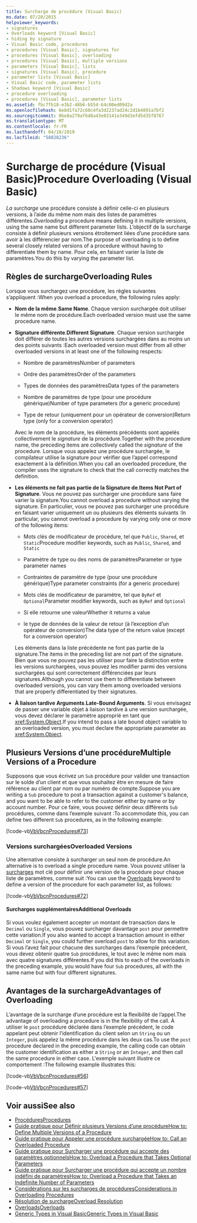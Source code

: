 ```yaml
---
title: Surcharge de procédure (Visual Basic)
ms.date: 07/20/2015
helpviewer_keywords:
- signatures
- Overloads keyword [Visual Basic]
- hiding by signature
- Visual Basic code, procedures
- procedures [Visual Basic], signatures for
- procedures [Visual Basic], overloading
- procedures [Visual Basic], multiple versions
- parameters [Visual Basic], lists
- signatures [Visual Basic], procedure
- parameter lists [Visual Basic]
- Visual Basic code, parameter lists
- Shadows keyword [Visual Basic]
- procedure overloading
- procedures [Visual Basic], parameter lists
ms.assetid: fbc7fb18-e3b2-48b6-b554-64c00ed09d2a
ms.openlocfilehash: 6e8d1fa72c60c4fa3d2237ad24c2d1b4891a7bf2
ms.sourcegitcommit: 0be8a279af6d8a43e03141e349d3efd5d35f8767
ms.translationtype: MT
ms.contentlocale: fr-FR
ms.lasthandoff: 04/18/2019
ms.locfileid: "58828236"
---
```

# <a name="procedure-overloading-visual-basic"></a><span data-ttu-id="7ff35-102">Surcharge de procédure (Visual Basic)</span><span class="sxs-lookup"><span data-stu-id="7ff35-102">Procedure Overloading (Visual Basic)</span></span>
<span data-ttu-id="7ff35-103">*La surcharge* une procédure consiste à définir celle-ci en plusieurs versions, à l’aide du même nom mais des listes de paramètres différentes.</span><span class="sxs-lookup"><span data-stu-id="7ff35-103">*Overloading* a procedure means defining it in multiple versions, using the same name but different parameter lists.</span></span> <span data-ttu-id="7ff35-104">L’objectif de la surcharge consiste à définir plusieurs versions étroitement liées d’une procédure sans avoir à les différencier par nom.</span><span class="sxs-lookup"><span data-stu-id="7ff35-104">The purpose of overloading is to define several closely related versions of a procedure without having to differentiate them by name.</span></span> <span data-ttu-id="7ff35-105">Pour cela, en faisant varier la liste de paramètres.</span><span class="sxs-lookup"><span data-stu-id="7ff35-105">You do this by varying the parameter list.</span></span>  
  
## <a name="overloading-rules"></a><span data-ttu-id="7ff35-106">Règles de surcharge</span><span class="sxs-lookup"><span data-stu-id="7ff35-106">Overloading Rules</span></span>  
 <span data-ttu-id="7ff35-107">Lorsque vous surchargez une procédure, les règles suivantes s’appliquent :</span><span class="sxs-lookup"><span data-stu-id="7ff35-107">When you overload a procedure, the following rules apply:</span></span>  
  
-   <span data-ttu-id="7ff35-108">**Nom de la même**.</span><span class="sxs-lookup"><span data-stu-id="7ff35-108">**Same Name**.</span></span> <span data-ttu-id="7ff35-109">Chaque version surchargée doit utiliser le même nom de procédure.</span><span class="sxs-lookup"><span data-stu-id="7ff35-109">Each overloaded version must use the same procedure name.</span></span>  
  
-   <span data-ttu-id="7ff35-110">**Signature différente**.</span><span class="sxs-lookup"><span data-stu-id="7ff35-110">**Different Signature**.</span></span> <span data-ttu-id="7ff35-111">Chaque version surchargée doit différer de toutes les autres versions surchargées dans au moins un des points suivants :</span><span class="sxs-lookup"><span data-stu-id="7ff35-111">Each overloaded version must differ from all other overloaded versions in at least one of the following respects:</span></span>  
  
    -   <span data-ttu-id="7ff35-112">Nombre de paramètres</span><span class="sxs-lookup"><span data-stu-id="7ff35-112">Number of parameters</span></span>  
  
    -   <span data-ttu-id="7ff35-113">Ordre des paramètres</span><span class="sxs-lookup"><span data-stu-id="7ff35-113">Order of the parameters</span></span>  
  
    -   <span data-ttu-id="7ff35-114">Types de données des paramètres</span><span class="sxs-lookup"><span data-stu-id="7ff35-114">Data types of the parameters</span></span>  
  
    -   <span data-ttu-id="7ff35-115">Nombre de paramètres de type (pour une procédure générique)</span><span class="sxs-lookup"><span data-stu-id="7ff35-115">Number of type parameters (for a generic procedure)</span></span>  
  
    -   <span data-ttu-id="7ff35-116">Type de retour (uniquement pour un opérateur de conversion)</span><span class="sxs-lookup"><span data-stu-id="7ff35-116">Return type (only for a conversion operator)</span></span>  
  
     <span data-ttu-id="7ff35-117">Avec le nom de la procédure, les éléments précédents sont appelés collectivement le *signature* de la procédure.</span><span class="sxs-lookup"><span data-stu-id="7ff35-117">Together with the procedure name, the preceding items are collectively called the *signature* of the procedure.</span></span> <span data-ttu-id="7ff35-118">Lorsque vous appelez une procédure surchargée, le compilateur utilise la signature pour vérifier que l’appel correspond exactement à la définition.</span><span class="sxs-lookup"><span data-stu-id="7ff35-118">When you call an overloaded procedure, the compiler uses the signature to check that the call correctly matches the definition.</span></span>  
  
-   <span data-ttu-id="7ff35-119">**Les éléments ne fait pas partie de la Signature de**.</span><span class="sxs-lookup"><span data-stu-id="7ff35-119">**Items Not Part of Signature**.</span></span> <span data-ttu-id="7ff35-120">Vous ne pouvez pas surcharger une procédure sans faire varier la signature.</span><span class="sxs-lookup"><span data-stu-id="7ff35-120">You cannot overload a procedure without varying the signature.</span></span> <span data-ttu-id="7ff35-121">En particulier, vous ne pouvez pas surcharger une procédure en faisant varier uniquement un ou plusieurs des éléments suivants :</span><span class="sxs-lookup"><span data-stu-id="7ff35-121">In particular, you cannot overload a procedure by varying only one or more of the following items:</span></span>  
  
    -   <span data-ttu-id="7ff35-122">Mots clés de modificateur de procédure, tel que `Public`, `Shared`, et `Static`</span><span class="sxs-lookup"><span data-stu-id="7ff35-122">Procedure modifier keywords, such as `Public`, `Shared`, and `Static`</span></span>  
  
    -   <span data-ttu-id="7ff35-123">Paramètre de type ou des noms de paramètres</span><span class="sxs-lookup"><span data-stu-id="7ff35-123">Parameter or type parameter names</span></span>  
  
    -   <span data-ttu-id="7ff35-124">Contraintes de paramètre de type (pour une procédure générique)</span><span class="sxs-lookup"><span data-stu-id="7ff35-124">Type parameter constraints (for a generic procedure)</span></span>  
  
    -   <span data-ttu-id="7ff35-125">Mots clés de modificateur de paramètre, tel que `ByRef` et `Optional`</span><span class="sxs-lookup"><span data-stu-id="7ff35-125">Parameter modifier keywords, such as `ByRef` and `Optional`</span></span>  
  
    -   <span data-ttu-id="7ff35-126">Si elle retourne une valeur</span><span class="sxs-lookup"><span data-stu-id="7ff35-126">Whether it returns a value</span></span>  
  
    -   <span data-ttu-id="7ff35-127">le type de données de la valeur de retour (à l’exception d’un opérateur de conversion)</span><span class="sxs-lookup"><span data-stu-id="7ff35-127">The data type of the return value (except for a conversion operator)</span></span>  
  
     <span data-ttu-id="7ff35-128">Les éléments dans la liste précédente ne font pas partie de la signature.</span><span class="sxs-lookup"><span data-stu-id="7ff35-128">The items in the preceding list are not part of the signature.</span></span> <span data-ttu-id="7ff35-129">Bien que vous ne pouvez pas les utiliser pour faire la distinction entre les versions surchargées, vous pouvez les modifier parmi des versions surchargées qui sont correctement différenciées par leurs signatures.</span><span class="sxs-lookup"><span data-stu-id="7ff35-129">Although you cannot use them to differentiate between overloaded versions, you can vary them among overloaded versions that are properly differentiated by their signatures.</span></span>  
  
-   <span data-ttu-id="7ff35-130">**À liaison tardive Arguments**.</span><span class="sxs-lookup"><span data-stu-id="7ff35-130">**Late-Bound Arguments**.</span></span> <span data-ttu-id="7ff35-131">Si vous envisagez de passer une variable objet à liaison tardive à une version surchargée, vous devez déclarer le paramètre approprié en tant que <xref:System.Object>.</span><span class="sxs-lookup"><span data-stu-id="7ff35-131">If you intend to pass a late bound object variable to an overloaded version, you must declare the appropriate parameter as <xref:System.Object>.</span></span>  
  
## <a name="multiple-versions-of-a-procedure"></a><span data-ttu-id="7ff35-132">Plusieurs Versions d’une procédure</span><span class="sxs-lookup"><span data-stu-id="7ff35-132">Multiple Versions of a Procedure</span></span>  
 <span data-ttu-id="7ff35-133">Supposons que vous écrivez un `Sub` procédure pour valider une transaction sur le solde d’un client et que vous souhaitez être en mesure de faire référence au client par nom ou par numéro de compte.</span><span class="sxs-lookup"><span data-stu-id="7ff35-133">Suppose you are writing a `Sub` procedure to post a transaction against a customer's balance, and you want to be able to refer to the customer either by name or by account number.</span></span> <span data-ttu-id="7ff35-134">Pour ce faire, vous pouvez définir deux différents `Sub` procédures, comme dans l’exemple suivant :</span><span class="sxs-lookup"><span data-stu-id="7ff35-134">To accommodate this, you can define two different `Sub` procedures, as in the following example:</span></span>  
  
 [!code-vb[VbVbcnProcedures#73](~/samples/snippets/visualbasic/VS_Snippets_VBCSharp/VbVbcnProcedures/VB/Class1.vb#73)]  
  
### <a name="overloaded-versions"></a><span data-ttu-id="7ff35-135">Versions surchargées</span><span class="sxs-lookup"><span data-stu-id="7ff35-135">Overloaded Versions</span></span>  
 <span data-ttu-id="7ff35-136">Une alternative consiste à surcharger un seul nom de procédure.</span><span class="sxs-lookup"><span data-stu-id="7ff35-136">An alternative is to overload a single procedure name.</span></span> <span data-ttu-id="7ff35-137">Vous pouvez utiliser la [surcharges](../../../../visual-basic/language-reference/modifiers/overloads.md) mot clé pour définir une version de la procédure pour chaque liste de paramètres, comme suit :</span><span class="sxs-lookup"><span data-stu-id="7ff35-137">You can use the [Overloads](../../../../visual-basic/language-reference/modifiers/overloads.md) keyword to define a version of the procedure for each parameter list, as follows:</span></span>  
  
 [!code-vb[VbVbcnProcedures#72](~/samples/snippets/visualbasic/VS_Snippets_VBCSharp/VbVbcnProcedures/VB/Class1.vb#72)]  
  
#### <a name="additional-overloads"></a><span data-ttu-id="7ff35-138">Surcharges supplémentaires</span><span class="sxs-lookup"><span data-stu-id="7ff35-138">Additional Overloads</span></span>  
 <span data-ttu-id="7ff35-139">Si vous voulez également accepter un montant de transaction dans le `Decimal` ou `Single`, vous pouvez surcharger davantage `post` pour permettre cette variation.</span><span class="sxs-lookup"><span data-stu-id="7ff35-139">If you also wanted to accept a transaction amount in either `Decimal` or `Single`, you could further overload `post` to allow for this variation.</span></span> <span data-ttu-id="7ff35-140">Si vous l’avez fait pour chacune des surcharges dans l’exemple précédent, vous devez obtenir quatre `Sub` procédures, le tout avec le même nom mais avec quatre signatures différentes.</span><span class="sxs-lookup"><span data-stu-id="7ff35-140">If you did this to each of the overloads in the preceding example, you would have four `Sub` procedures, all with the same name but with four different signatures.</span></span>  
  
## <a name="advantages-of-overloading"></a><span data-ttu-id="7ff35-141">Avantages de la surcharge</span><span class="sxs-lookup"><span data-stu-id="7ff35-141">Advantages of Overloading</span></span>  
 <span data-ttu-id="7ff35-142">L’avantage de la surcharge d’une procédure est la flexibilité de l’appel.</span><span class="sxs-lookup"><span data-stu-id="7ff35-142">The advantage of overloading a procedure is in the flexibility of the call.</span></span> <span data-ttu-id="7ff35-143">À utiliser le `post` procédure déclarée dans l’exemple précédent, le code appelant peut obtenir l’identification du client selon un `String` ou un `Integer`, puis appelez la même procédure dans les deux cas.</span><span class="sxs-lookup"><span data-stu-id="7ff35-143">To use the `post` procedure declared in the preceding example, the calling code can obtain the customer identification as either a `String` or an `Integer`, and then call the same procedure in either case.</span></span> <span data-ttu-id="7ff35-144">L'exemple suivant illustre ce comportement :</span><span class="sxs-lookup"><span data-stu-id="7ff35-144">The following example illustrates this:</span></span>  
  
 [!code-vb[VbVbcnProcedures#56](~/samples/snippets/visualbasic/VS_Snippets_VBCSharp/VbVbcnProcedures/VB/Class1.vb#56)]  
  
 [!code-vb[VbVbcnProcedures#57](~/samples/snippets/visualbasic/VS_Snippets_VBCSharp/VbVbcnProcedures/VB/Class1.vb#57)]  
  
## <a name="see-also"></a><span data-ttu-id="7ff35-145">Voir aussi</span><span class="sxs-lookup"><span data-stu-id="7ff35-145">See also</span></span>

- [<span data-ttu-id="7ff35-146">Procédures</span><span class="sxs-lookup"><span data-stu-id="7ff35-146">Procedures</span></span>](./index.md)
- [<span data-ttu-id="7ff35-147">Guide pratique pour Définir plusieurs Versions d’une procédure</span><span class="sxs-lookup"><span data-stu-id="7ff35-147">How to: Define Multiple Versions of a Procedure</span></span>](./how-to-define-multiple-versions-of-a-procedure.md)
- [<span data-ttu-id="7ff35-148">Guide pratique pour Appeler une procédure surchargée</span><span class="sxs-lookup"><span data-stu-id="7ff35-148">How to: Call an Overloaded Procedure</span></span>](./how-to-call-an-overloaded-procedure.md)
- [<span data-ttu-id="7ff35-149">Guide pratique pour Surcharger une procédure qui accepte des paramètres optionnels</span><span class="sxs-lookup"><span data-stu-id="7ff35-149">How to: Overload a Procedure that Takes Optional Parameters</span></span>](./how-to-overload-a-procedure-that-takes-optional-parameters.md)
- [<span data-ttu-id="7ff35-150">Guide pratique pour Surcharger une procédure qui accepte un nombre indéfini de paramètres</span><span class="sxs-lookup"><span data-stu-id="7ff35-150">How to: Overload a Procedure that Takes an Indefinite Number of Parameters</span></span>](./how-to-overload-a-procedure-that-takes-an-indefinite-number-of-parameters.md)
- [<span data-ttu-id="7ff35-151">Considérations sur les surcharges de procédures</span><span class="sxs-lookup"><span data-stu-id="7ff35-151">Considerations in Overloading Procedures</span></span>](./considerations-in-overloading-procedures.md)
- [<span data-ttu-id="7ff35-152">Résolution de surcharge</span><span class="sxs-lookup"><span data-stu-id="7ff35-152">Overload Resolution</span></span>](./overload-resolution.md)
- [<span data-ttu-id="7ff35-153">Overloads</span><span class="sxs-lookup"><span data-stu-id="7ff35-153">Overloads</span></span>](../../../../visual-basic/language-reference/modifiers/overloads.md)
- [<span data-ttu-id="7ff35-154">Generic Types in Visual Basic</span><span class="sxs-lookup"><span data-stu-id="7ff35-154">Generic Types in Visual Basic</span></span>](../../../../visual-basic/programming-guide/language-features/data-types/generic-types.md)
